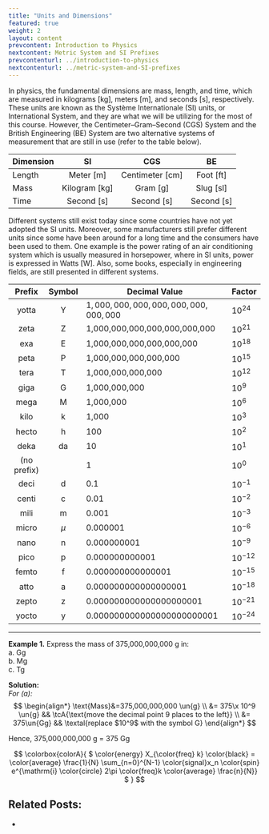 ```yaml
---
title: "Units and Dimensions"
featured: true
weight: 2
layout: content
prevcontent: Introduction to Physics
nextcontent: Metric System and SI Prefixes
prevcontenturl: ../introduction-to-physics
nextcontenturl: ../metric-system-and-SI-prefixes
---
```




In physics, the fundamental dimensions are mass, length, and time, which are measured in kilograms [kg], meters [m], and seconds [s], respectively. These units are known as the Système Internationale (SI) units, or International System, and they are what we will be utilizing for the most of this course. However, the Centimeter–Gram–Second (CGS) System and the British Engineering (BE) System are two alternative systems of measurement that are still in use (refer to the table below).


| Dimension |      SI       |       CGS       |     BE     |
| --------- |:-------------:|:---------------:|:----------:|
| Length    |   Meter [m]   | Centimeter [cm] | Foot [ft]  |
| Mass      | Kilogram [kg] |    Gram [g]     | Slug [sl]  |
| Time      |  Second [s]   |   Second [s]    | Second [s] |


Different systems still exist today since some countries have not yet adopted the SI units. Moreover, some manufacturers still prefer different units since some have been around for a long time and the consumers have been used to them. One example is the power rating of an air conditioning system which is usually measured in horsepower, where in SI units, power is expressed in Watts [W]. Also, some books, especially in engineering fields, are still presented in different systems.




| Prefix | Symbol | Decimal Value                     | Factor    |
| :------: | :------: | --------------------------------- | --------- |
|yotta		|	Y 	| $1,000,000,000,000,000,000,000,000$ | $10^{24}$ |
|zeta		|	Z 	| 1,000,000,000,000,000,000,000 |  $10^{21}$ |
|exa		|	E 	| 1,000,000,000,000,000,000 |  $10^{18}$ |	
|peta		|	P 	| 1,000,000,000,000,000 |  $10^{15}$ |
|tera		|	T 	| 1,000,000,000,000 |  $10^{12}$ |	
|giga		|	G 	| 1,000,000,000 |  $10^{9}$ |	
|mega		|	M 	| 1,000,000 |  $10^{6}$ |
|kilo		|	k 	| 1,000 |  $10^{3}$ |
|hecto		|	h 	| 100 |  $10^{2}$ |
|deka		|	da	| 10 |  $10^{1}$ |
|(no prefix) |	 	| 1 | $10^0$ |
|deci		|	d 	|0.1	| $10^{-1}$ |
|centi		|	c 	|0.01 | $10^{-2}$ |
|mili		|	m 	|0.001 | $10^{-3}$ |
|micro		| $\mu$ |0.000001 | $10^{-6}$ |
|nano		|	n 	|0.000000001 | $10^{-9}$ |
|pico		|	p 	|0.000000000001 | $10^{-12}$ |
|femto		|	f 	|0.000000000000001 | $10^{-15}$ |
|atto		|	a 	|0.000000000000000001 | $10^{-18}$ |
|zepto		|	z 	|0.000000000000000000001 | $10^{-21}$ |
|yocto		|	y 	|0.000000000000000000000001 | $10^{-24}$ |


---
**Example 1.** Express the mass of 375,000,000,000 g in: \
    a. Gg \
    b. Mg \
    c. Tg

**Solution:** \
*For (a):*
$$
\begin{align*}
	\text{Mass}&=375,000,000,000 \un{g} \\
			&= 375\x 10^9 \un{g}	&& \tcA{\text{move the decimal point 9 places to the left}} \\
			&= 375\un{Gg}	&& \textal{replace $10^9$ with the symbol G}
\end{align*}
$$

Hence, 375,000,000,000 g = 375 Gg


$$
\colorbox{colorA}{
    $
    \color{energy} X_{\color{freq} k} \color{black} =
    \color{average} \frac{1}{N} \sum_{n=0}^{N-1}
    \color{signal}x_n \color{spin}
    e^{\mathrm{i} \color{circle} 2\pi \color{freq}k
    \color{average} \frac{n}{N}}
    $
}
$$



## Related Posts:
- 

